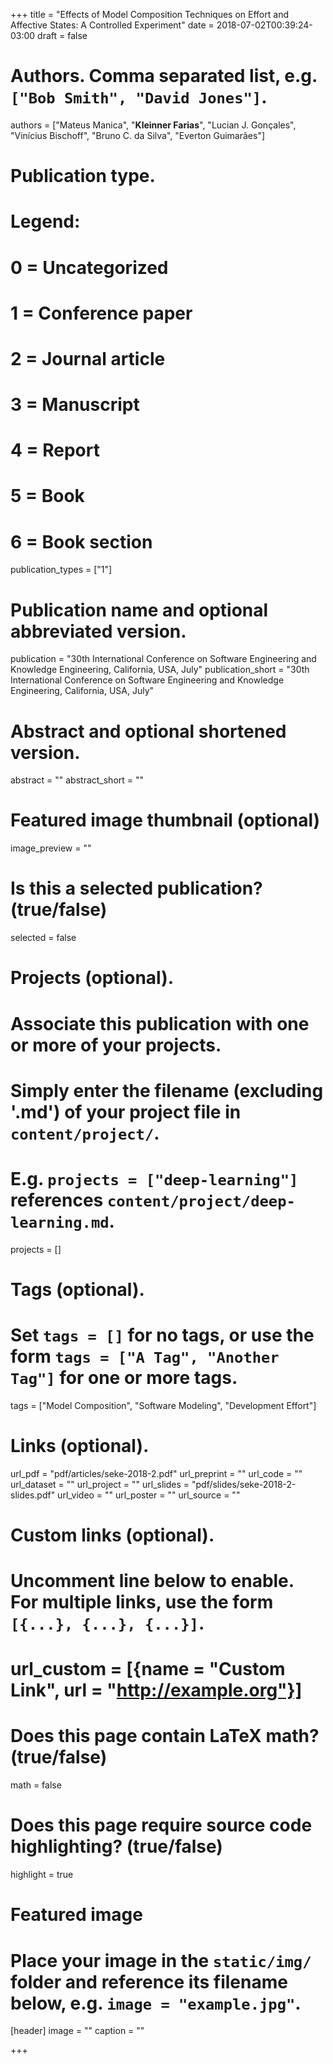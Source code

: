 +++
title = "Effects of Model Composition Techniques on Effort and Affective States: A Controlled Experiment"
date = 2018-07-02T00:39:24-03:00
draft = false

# Authors. Comma separated list, e.g. `["Bob Smith", "David Jones"]`.
authors = ["Mateus Manica", "**Kleinner Farias**", "Lucian J. Gonçales", "Vinícius Bischoff", "Bruno C. da Silva", "Everton Guimarães"]

# Publication type.
# Legend:
# 0 = Uncategorized
# 1 = Conference paper
# 2 = Journal article
# 3 = Manuscript
# 4 = Report
# 5 = Book
# 6 = Book section
publication_types = ["1"]

# Publication name and optional abbreviated version.
publication = "30th International Conference on Software Engineering and Knowledge Engineering, California, USA, July"
publication_short = "30th International Conference on Software Engineering and Knowledge Engineering, California, USA, July"

# Abstract and optional shortened version.
abstract = ""
abstract_short = ""

# Featured image thumbnail (optional)
image_preview = ""

# Is this a selected publication? (true/false)
selected = false

# Projects (optional).
#   Associate this publication with one or more of your projects.
#   Simply enter the filename (excluding '.md') of your project file in `content/project/`.
#   E.g. `projects = ["deep-learning"]` references `content/project/deep-learning.md`.
projects = []

# Tags (optional).
#   Set `tags = []` for no tags, or use the form `tags = ["A Tag", "Another Tag"]` for one or more tags.
tags = ["Model Composition", "Software Modeling", "Development Effort"]

# Links (optional).
url_pdf = "pdf/articles/seke-2018-2.pdf"
url_preprint = ""
url_code = ""
url_dataset = ""
url_project = ""
url_slides = "pdf/slides/seke-2018-2-slides.pdf"
url_video = ""
url_poster = ""
url_source = ""

# Custom links (optional).
#   Uncomment line below to enable. For multiple links, use the form `[{...}, {...}, {...}]`.
# url_custom = [{name = "Custom Link", url = "http://example.org"}]

# Does this page contain LaTeX math? (true/false)
math = false

# Does this page require source code highlighting? (true/false)
highlight = true

# Featured image
# Place your image in the `static/img/` folder and reference its filename below, e.g. `image = "example.jpg"`.
[header]
image = ""
caption = ""

+++
